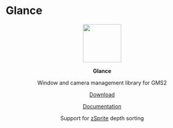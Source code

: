 # Glance
<p align="center"><img src="https://cdn.discordapp.com/attachments/355942914280390668/755621067074044024/Asset_1Glance_logo.png" width="100"></p>

<p align="center"><b> Glance </b></p>
<p align="center"> Window and camera management library for GMS2 </p>

<p align="center"><a href="https://github.com/Soves/Glance/releases">Download</a></p>
<p align="center"><a href="https://github.com/Soves/Glance/wiki">Documentation</a></p>

<p align="center"> Support for <a href="https://github.com/Soves/zSprite">zSprite</a> depth sorting</p>
